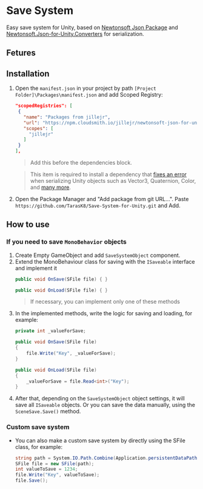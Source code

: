 # Save System
 Easy save system for Unity, based on [Newtonsoft Json Package](https://docs.unity3d.com/Packages/com.unity.nuget.newtonsoft-json@3.2/manual/index.html) and [Newtonsoft.Json-for-Unity.Converters](https://github.com/applejag/Newtonsoft.Json-for-Unity.Converters) for serialization.
 ## Fetures

## Installation
1. Open the `manifest.json` in your project by path `[Project Folder]\Packages\manifest.json` and add Scoped Registry:
   ```json
   "scopedRegistries": [
    {
      "name": "Packages from jillejr",
      "url": "https://npm.cloudsmith.io/jillejr/newtonsoft-json-for-unity/",
      "scopes": [
        "jillejr"
      ]
    }
   ],
   ```
   > Add this before the dependencies block.
   
   > This item is required to install a dependency that [fixes an error](https://github.com/applejag/Newtonsoft.Json-for-Unity.Converters?tab=readme-ov-file#what-does-it-solve) when serializing Unity objects such as Vector3, Quaternion, Color, and [many more](https://github.com/applejag/Newtonsoft.Json-for-Unity.Converters/blob/master/Doc/Compatability-table.md).
2. Open the Package Manager and "Add package from git URL...". Paste `https://github.com/TarasK8/Save-System-for-Unity.git` and Add.

## How to use
### If you need to save `MonoBehavior` objects
1. Create Empty GameObject and add `SaveSystemObject` component.
2. Extend the MonoBehaviour class for saving with the `ISaveable` interface and implement it
   ```csharp
   public void OnSave(SFile file) { }

   public void OnLoad(SFile file) { }
   ```
   > If necessary, you can implement only one of these methods
3. In the implemented methods, write the logic for saving and loading, for example:
   ```csharp
   private int _valueForSave;
   
   public void OnSave(SFile file)
   {
       file.Write("Key", _valueForSave);
   }

   public void OnLoad(SFile file)
   {
       _valueForSave = file.Read<int>("Key");
   }
   ```
4. After that, depending on the `SaveSystemObject` object settings, it will save all `ISaveable` objects. Or you can save the data manually, using the `SceneSave.Save()` method.
### Custom save system
- You can also make a custom save system by directly using the SFile class, for example:
  ```csharp
  string path = System.IO.Path.Combine(Application.persistentDataPath, "Saves/save.json");
  SFile file = new SFile(path);
  int valueToSave = 1234;
  file.Write("Key", valueToSave);
  file.Save();
  ```

